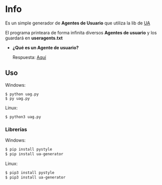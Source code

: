 # Info

Es un simple generador de **Agentes de Usuario** que utiliza la lib de [UA](https://github.com/iamdual/ua-generator)

El programa printeara de forma infinita diversos **Agentes de usuario** y los guardará en **useragents.txt**

- **¿Qué es un Agente de usuario?**

   Respuesta: [Aquí](https://es.wikipedia.org/wiki/Agente_de_usuario)

## Uso

Windows:
```
$ python uag.py
$ py uag.py 
```

Linux:
```
$ python3 uag.py
```

### Librerías 

Windows:
```bash
$ pip install pystyle
$ pip install ua-generator
```

Linux:
```bash
$ pip3 install pystyle
$ pip3 install ua-generator
```

